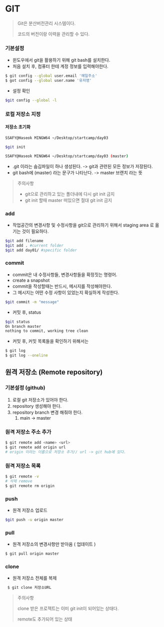 # GIT

>Git은 분산버전관리 시스템이다.
>
>코드의 버전이랑 이력을 관리할 수 있다.

### 기본설정

* 윈도우에서 git을 활용하기 위해 git bash를 설치한다.
* 처음 설치 후, 컴퓨터 한테 계정 정보를 입력해야한다.

```bash
$ git config --global user.email '메일주소'
$ got config --global user.name '유저명'
```

* 설정 확인

```bash
$git config --global -l
```

### 로컬 저장소 지정

#### 저장소 초기화

```bash
SSAFY@Haseok MINGW64 ~/Desktop/startcamp/day03

$git init

SSAFY@Haseok MINGW64 ~/Desktop/startcamp/day03 (master)

```

* .git 이라는 숨김파일이 하나 생성된다. -> git과 관련된 모든 정보가 저장된다.
* git  bash에 (master) 라는 문구가 나타난다. -> master 브랜치 라는 뜻

>주의사항
>
>* git으로 관리하고 있는 폴더내에 다시 git init 금지
>* git init 할때 master 떠있으면 절대 git init 금지

### add

* 작업공간의 변경사항 및 수정사항을 git으로 관리하기 위해서 staging area 로 옮기는 것이 필요하다.

```bash
$git add filename
$git add . #current folder 
$git add day01/ #specific folder
```

### commit

* commit은 내 수정사항들, 변경사항들을 확정짓는 명령어.
* create a snapshot
* commit을 작성할때는 반드시, 메시지를 작성해야한다.
* 그 메시지는 어떤 수정 사항이 있었는지 확실하게 작성한다.

```bash
$git commit -m "message"
```

* 커밋 후, status

```bash
$git status
On branch master
nothing to commit, working tree clean
```

* 커밋 후, 커밋 목록들을 확인하기 위해서는

```bash
$ git log
$ git log --oneline
```



## 원격 저장소 (Remote repository)

### 기본설정 (github)

1. 로컬 git 저장소가 있어야 한다.
2. repository 생성해야 한다.
3. repository branch 변경 해줘야 한다. 
   1. main -> master

### 원격 저장소 주소 추가

```bash
$ git remote add <name> <url>
$ git remote add origin url
# origin 이라는 이름으로 저장소 추가// url -> git hub에 있다.
```

### 원격 저장소 목록

```bash
$ git remote -v
# 삭제 remove
$ git remote rm origin
```

### push

* 원격 저장소 업로드 

```bash
$git push -u origin master
```

### pull

* 원격 저장소의 변경사항만 받아옴 ( 업데이트 )

```bash
$ git pull origin master
```

### clone

* 원격 저장소 전체를 복제

```bash
 $ git clone 저장소URL
```

> 주의사항
>
> clone 받은 프로젝트는 이미 git init이 되어있는 상태다.
>
> remote도 추가되어 있는 상태